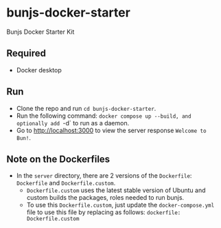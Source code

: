 # bunjs-docker-starter
Bunjs Docker Starter Kit

## Required
- Docker desktop

## Run
- Clone the repo and run `cd bunjs-docker-starter`.
- Run the following command: `docker compose up --build, and optionally add `-d` to run as a daemon.
- Go to [http://localhost:3000](http://localhost:3000) to view the server response `Welcome to Bun!`.

## Note on the Dockerfiles
- In the `server` directory, there are 2 versions of the `Dockerfile`: `Dockerfile` and `Dockerfile.custom`.
  - `Dockerfile.custom` uses the latest stable version of Ubuntu and custom builds the packages, roles needed to run bunjs.
  - To use this `Dockerfile.custom`, just update the `docker-compose.yml` file to use this file by replacing as follows: `dockerfile: Dockerfile.custom`
  
